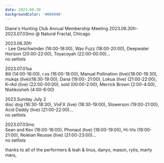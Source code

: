 ```yaml
---
date: 2023.06.30
backgroundColor: '#009900'
---
```


Diane's Hunting Club Annual Membership Meeting 2023.06.30fr-2023.07.03mo @ Natural Fractal, Chicago  

2023.06.30fr  
\- Lee Geschwinder (16:00-18:00), Wav Fuzz (18:00-20:00), Deepwater Horizon (20:00-22:00), Toyacoyah (22:00-00:00)...  
no setlists  

2023.07.01sa  
8ill (14:00-16:00), r.ss (16:00-18:00), Manual Pollination (live)(18:00-18:30), mukqs (live)(18:30-19:00), Dana (19:00- 21:00), Lokua (live) (21:00-22:00), K-rAd (live) (22:00-00:00), sold (00:00-2:00), Merrick Brown (2:00-4:00), Nishkosheh (4:00-6:00)  

2023.Sunday July 2  
disc dog (16:30-18:30), VisFX (live) (18:30-19:00), Slowerson (19:00-21:00), Acid Daddy (live) (21:00-22:00)...  
no setlists

2023.07.03mo  
Sean and Kev (16:00-18:00), Phonaut (live) (18:00-19:00), Hi-Vis (19:00-21:00), Noleian Reusse (live) (21:00-23:00)...  
no setlists  

thanks to all of the performers & leah & linus, danyo, mason, rytis, marty mars,